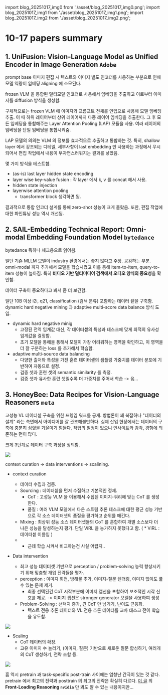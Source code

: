 
import blog_20251017_img0 from './asset/blog_20251017_img0.png';
import blog_20251017_img1 from './asset/blog_20251017_img1.png';
import blog_20251017_img2 from './asset/blog_20251017_img2.png';

# 10-17 papers summary

## 1. UniFusion: Vision-Language Model as Unified Encoder in Image Generation `Adobe`

prompt base 이미지 편집 시 텍스트와 이미지 별도 인코더를 사용하는 부분으로 인해 모델 역량이 임베딩 aligning 에 소모된다. 

frozen VLM 을 통합된 멀티모달 인코더로 사용해서 임베딩을 추출하고 이로부터 이미지를 diffusion 방식을 생성함. 

구체적으로는 frozen VLM 에 이미지와 프롬프트 전체를 인입으로 사용해 모델 임베딩 추출. 이 때 하위 레이어부터 상위 레이어까지 다중 레이어 임베딩을 추출한다. 그 후 모든 임베딩을 통합해주는 Layer Attention Pooling (LAP) 모듈을 사용. 여러 레이어의 임베딩을 단일 임베딩을 통합시켜줌.

LAP 모델의 의의는 VLM 의 정보를 효과적으로 추출하고 통합하는 것. 특히, shallow layer 에서 강조되는 디테일, 세부사항이 last embedding 만 사용하는 과정에서 무시되어서 편집 작업에서 내용이 부자연스러워지는 결과를 낳았음. 

몇 가지 방식을 테스트함.

- (as-is) last layer hidden state encoding
- layer wise key-value fusion : 각 layer 에서 k, v 를 concat 해서 사용. 
- hidden state injection
- layerwise attention pooling 
  - transformer block 생각하면 됨.

결과적으로 통합 인코더 설계를 통해 zero-shot 성능이 크게 올랐음. 또한, 편집 작업에 대한 파인튜닝 성능 역시 개선됨.

## 2. SAIL-Embedding Technical Report: Omni-modal Embedding Foundation Model `bytedance` 

bytedance 뭐하나 체크용으로 읽어봄.

일단 기존 MLLM 모델이 industry 환경에서는 좋지 않다고 주장. 공감하는 부분. omni-modal 까지 추가해서 모델을 학습시켰고 이를 통해 item-to-item, query-to-item 성능이 높아짐. 특히 **비디오 기반 멀티미디어 검색에서 오디오 양식의 중요성**을 확인함.

데이터 구축이 중요하다고 봐서 좀 더 보긴함.

일단 10B 이상 i2i, q21, classification (검색 분류) 포함하는 데이터 셑을 구축함. dynamic hard negative mining 과 adaptive multi-score data balance 방식 도입. 

- dynamic hard negative minig
  - 고정된 전역 임계값 대신, 각 데이터셑의 특성과 테스크에 맞게 최적의 유사성 임계값을 결정함. 
  - 초기 모델을 통해을 통해서 모델이 가장 어려워하는 영역을 확인하고, 이 영역을 더 잘 구분하는 loss 를 추가해서 학습함.
- adaptive multi-source data balancing
  - 다양한 출처와 특성을 가진 훈련 데이터셑의 샘플링 가중치를 데이터 분포에 기반하여 자동으로 설정.
  - 검증 셋과 훈련 셋의 semantic similarity 를 측정.
  - 검증 셋과 유사한 훈련 셋일수록 더 가중치를 주어서 학습 -> 음...

## 3. HoneyBee: Data Recipes for Vision-Language Reasoners `meta`

고성능 VL 데이터셑 구축을 위한 프렝임 워크를 공개. 방법론이 꽤 복잡하나 "데이터의 설계" 라는 측면에서 아이디어를 잘 관조해볼만하다. 실제 산업 현장에서는 데이터의 구축에 충분히 심혈을 기울이기 힘들다. 작업의 일정이 있으니 인사이트와 감각, 경험에 의존하는 면이 많다.

크게 3단계로 데이터 구축 과정을 정의함.

<div style={{textAlign: 'center'}}>
 <img src={blog_20251017_img0} style={{width: 500}} />
</div>

context curation -> data interventions -> scalining.

- context curation
  - 데이터 수집과 검증.
  - Sourcing : 데이터셑을 먼저 수집하고 기본적인 정제.
    - CoT : 고성능 VLM 을 이용해서 수집된 이미지-쿼리에 맞는 CoT 를 생성한다.
    - 품질 : 여러 VLM 모델에서 다운 스트림 추론 테스크에 대한 평균 성능 기반으로 각 소스 데이터셋의 품질을 평가하고 순위를 매긴다.
  - Mixing : 최상위 성능 소스 데이터셋들의 CoT 를 혼합하여 개별 소스보다 더 나은 성능을 달성하는지 평가. 단일 ViRL 을 능가하지 못했다고 함. ( * ViRL : 데이터셑 이름임 )
  - * 근데 학습 시켜서 비교하는건 사실 어렵지..

- Data intervention
  - 최고 성능 데이터셋 기반으로 perception / problem-solving 능력 향상시키기 위해 맞춤형 개입 전략들을 평가.
  - perception : 이미지 회전, 방해물 추가, 이미지-질문 렌더링, 이미지 없이도 풀 수 있는 문제 제거.
    - 최종 선택된건 CoT 시작부분에 이미지 캡션을 포함하여 보조적인 시각 신호를 제공. -> 이미지 캡션은 stronger generator 모델을 사용하여 생성
  - Problem-Solving : 선택지 증가, 긴 CoT 만 남기기, 난이도 균등화.
    - 텍스트 전용 추론 데이터와 VL 전용 추론 데이터를 교차 태스크 전이 학습을 유도함.

<div style={{textAlign: 'center'}}>
 <img src={blog_20251017_img1} style={{width: 500}} />
</div>

- Scaling
  - CoT 데이터의 확장.
  - 고유 이미지 수 늘리기, (이미지, 질문) 기반으로 새로운 질문 합성하기, 여러개의 CoT 생성하기, 전략 조합 등.

<div style={{textAlign: 'center'}}>
 <img src={blog_20251017_img2} style={{width: 500}} />
</div>

흠 역시 pretrain 과 task-specific post-train 사이에는 엄청난 간극이 있는 것 같다. pretrain 에서 최고의 전략과 posttrain 의 최고의 전략은 확실히 다르다. [이 글](/docs/papers/y2025/20251007.md) 의 **Front-Loading Reasoning `nvidia`** 만 봐도 알 수 있는 내용이지만...
